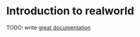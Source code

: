 # Introduction to realworld

TODO: write [great documentation](http://jacobian.org/writing/what-to-write/)
